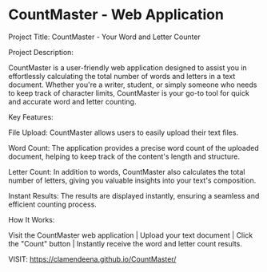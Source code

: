 # CountMaster -  Web Application

Project Title: CountMaster - Your Word and Letter Counter

Project Description:

CountMaster is a user-friendly web application designed to assist you in effortlessly calculating the total number of words and letters in a text document. Whether you're a writer, student, or simply someone who needs to keep track of character limits, CountMaster is your go-to tool for quick and accurate word and letter counting.

Key Features:

File Upload: CountMaster allows users to easily upload their text files.

Word Count: The application provides a precise word count of the uploaded document, helping to keep track of the content's length and structure.

Letter Count: In addition to words, CountMaster also calculates the total number of letters, giving you valuable insights into your text's composition.

Instant Results: The results are displayed instantly, ensuring a seamless and efficient counting process.

How It Works:

Visit the CountMaster web application | Upload your text document | Click the "Count" button | Instantly receive the word and letter count results.

VISIT: https://clamendeena.github.io/CountMaster/


